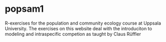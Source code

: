 # popsam1
R-exercises for the population and community ecology course at Uppsala University. The exercises on this website deal with the introduciton to modeling and intraspecific competion as taught by Claus Rüffler
